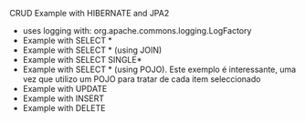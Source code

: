 CRUD Example with HIBERNATE and JPA2

- uses logging with: org.apache.commons.logging.LogFactory
- Example with SELECT *
- Example with SELECT * (using JOIN)
- Example with SELECT SINGLE*
- Example with SELECT * (using POJO). Este exemplo é interessante, uma vez que utilizo um POJO para tratar de cada item seleccionado
- Example with UPDATE
- Example with INSERT
- Example with DELETE